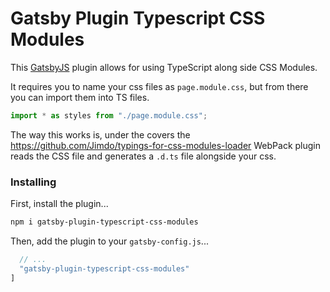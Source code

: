# Gatsby Plugin Typescript CSS Modules
This [GatsbyJS](gatsbyjs.org) plugin allows for using TypeScript along side CSS Modules.

It requires you to name your css files as `page.module.css`, but from there you can import them into TS files.

```ts
import * as styles from "./page.module.css";
```

The way this works is, under the covers the https://github.com/Jimdo/typings-for-css-modules-loader WebPack plugin reads the CSS file and generates a `.d.ts` file alongside your css.

### Installing
First, install the plugin...

```bash
npm i gatsby-plugin-typescript-css-modules
```

Then, add the plugin to your `gatsby-config.js`...

```js
  // ...
  "gatsby-plugin-typescript-css-modules"
]
```
